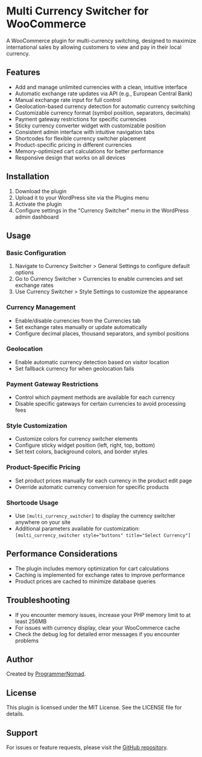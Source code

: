 # Multi Currency Switcher for WooCommerce

A WooCommerce plugin for multi-currency switching, designed to maximize international sales by allowing customers to view and pay in their local currency.

## Features
- Add and manage unlimited currencies with a clean, intuitive interface
- Automatic exchange rate updates via API (e.g., European Central Bank)
- Manual exchange rate input for full control
- Geolocation-based currency detection for automatic currency switching
- Customizable currency format (symbol position, separators, decimals)
- Payment gateway restrictions for specific currencies
- Sticky currency converter widget with customizable position
- Consistent admin interface with intuitive navigation tabs
- Shortcodes for flexible currency switcher placement
- Product-specific pricing in different currencies
- Memory-optimized cart calculations for better performance
- Responsive design that works on all devices

## Installation
1. Download the plugin
2. Upload it to your WordPress site via the Plugins menu
3. Activate the plugin
4. Configure settings in the "Currency Switcher" menu in the WordPress admin dashboard

## Usage

### **Basic Configuration**
1. Navigate to Currency Switcher > General Settings to configure default options
2. Go to Currency Switcher > Currencies to enable currencies and set exchange rates
3. Use Currency Switcher > Style Settings to customize the appearance

### **Currency Management**
- Enable/disable currencies from the Currencies tab
- Set exchange rates manually or update automatically
- Configure decimal places, thousand separators, and symbol positions

### **Geolocation**
- Enable automatic currency detection based on visitor location
- Set fallback currency for when geolocation fails

### **Payment Gateway Restrictions**
- Control which payment methods are available for each currency
- Disable specific gateways for certain currencies to avoid processing fees

### **Style Customization**
- Customize colors for currency switcher elements
- Configure sticky widget position (left, right, top, bottom)
- Set text colors, background colors, and border styles

### **Product-Specific Pricing**
- Set product prices manually for each currency in the product edit page
- Override automatic currency conversion for specific products

### **Shortcode Usage**
- Use `[multi_currency_switcher]` to display the currency switcher anywhere on your site
- Additional parameters available for customization: `[multi_currency_switcher style="buttons" title="Select Currency"]`

## Performance Considerations
- The plugin includes memory optimization for cart calculations
- Caching is implemented for exchange rates to improve performance
- Product prices are cached to minimize database queries

## Troubleshooting
- If you encounter memory issues, increase your PHP memory limit to at least 256MB
- For issues with currency display, clear your WooCommerce cache
- Check the debug log for detailed error messages if you encounter problems

## Author
Created by [ProgrammerNomad](https://github.com/ProgrammerNomad).

## License
This plugin is licensed under the MIT License. See the LICENSE file for details.

## Support
For issues or feature requests, please visit the [GitHub repository](https://github.com/ProgrammerNomad).
